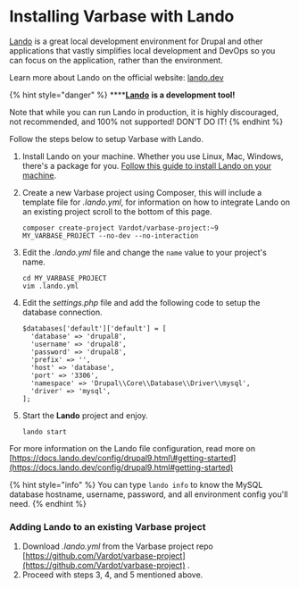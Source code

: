 # Installing Varbase with Lando

[Lando](https://lando.dev/) is a great local development environment for Drupal and other applications that vastly simplifies local development and DevOps so you can focus on the application, rather than the environment.

Learn more about Lando on the official website: [lando.dev](https://lando.dev/)

{% hint style="danger" %}
\*\*\*\*[**Lando**](https://lando.dev/) **is a development tool!**

Note that while you can run Lando in production, it is highly discouraged, not recommended, and 100% not supported! DON'T DO IT!
{% endhint %}

Follow the steps below to setup Varbase with Lando.

1. Install Lando on your machine. Whether you use Linux, Mac, Windows, there's a package for you. [Follow this guide to install Lando on your machine](https://docs.lando.dev/basics/installation.html#system-requirements). 
2. Create a new Varbase project using Composer, this will include a template file for _.lando.yml_, for information on how to integrate Lando on an existing project scroll to the bottom of this page.

   ```text
   composer create-project Vardot/varbase-project:~9 MY_VARBASE_PROJECT --no-dev --no-interaction
   ```

3. Edit the _.lando.yml_ file and change the `name` value to your project's name.

   ```text
   cd MY_VARBASE_PROJECT
   vim .lando.yml
   ```

4. Edit the _settings.php_ file and add the following code to setup the database connection.

   ```text
   $databases['default']['default'] = [
     'database' => 'drupal8',
     'username' => 'drupal8',
     'password' => 'drupal8',
     'prefix' => '',
     'host' => 'database',
     'port' => '3306',
     'namespace' => 'Drupal\\Core\\Database\\Driver\\mysql',
     'driver' => 'mysql',
   ];

   ```

5. Start the **Lando** project and enjoy.

   ```text
   lando start
   ```



For more information on the Lando file configuration, read more on [https://docs.lando.dev/config/drupal9.html\#getting-started](https://docs.lando.dev/config/drupal9.html#getting-started)

{% hint style="info" %}
You can type `lando info` to know the MySQL database hostname, username,  password, and all environment config you'll need.
{% endhint %}



### Adding Lando to an existing Varbase project

1. Download _.lando.yml_ from the Varbase project repo [https://github.com/Vardot/varbase-project](https://github.com/Vardot/varbase-project) .
2. Proceed with steps 3, 4, and 5 mentioned above.

